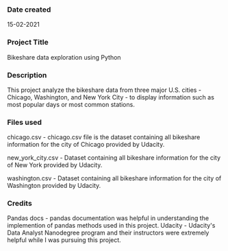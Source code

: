 ### Date created
15-02-2021

### Project Title
Bikeshare data exploration using Python

### Description
This project analyze the bikeshare data from three major U.S. cities - Chicago, Washington, and New York City - to display information such as most popular days or most common stations.

### Files used
chicago.csv - chicago.csv file is the dataset containing all bikeshare information for the city of Chicago provided by Udacity.

new_york_city.csv - Dataset containing all bikeshare information for the city of New York provided by Udacity.

washington.csv - Dataset containing all bikeshare information for the city of Washington provided by Udacity.

### Credits
Pandas docs - pandas documentation was helpful in understanding the implemention of pandas methods used in this project.
Udacity - Udacity's Data Analyst Nanodegree program and their instructors were extremely helpful while I was pursuing this project.
